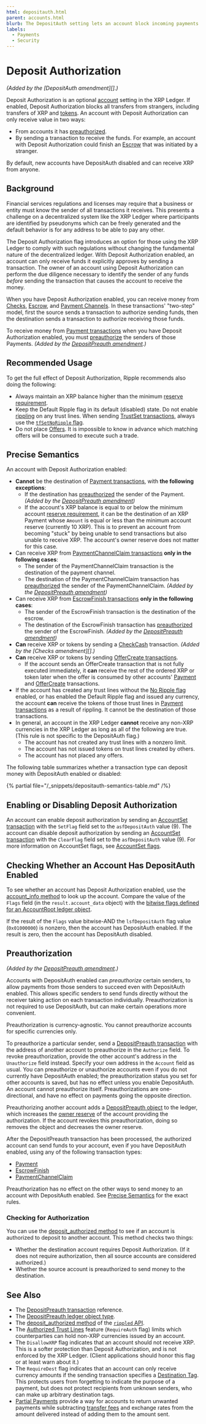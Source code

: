```yaml
---
html: depositauth.html
parent: accounts.html
blurb: The DepositAuth setting lets an account block incoming payments by default.
labels:
  - Payments
  - Security
---
```

# Deposit Authorization

_(Added by the [DepositAuth amendment][].)_

Deposit Authorization is an optional [account](accounts.md) setting in the XRP Ledger. If enabled, Deposit Authorization blocks all transfers from strangers, including transfers of XRP and [tokens](../tokens/index.md). An account with Deposit Authorization can only receive value in two ways:

- From accounts it has [preauthorized](#preauthorization).
- By sending a transaction to receive the funds. For example, an account with Deposit Authorization could finish an [Escrow](../payment-types/escrow.md) that was initiated by a stranger.

By default, new accounts have DepositAuth disabled and can receive XRP from anyone.

## Background

Financial services regulations and licenses may require that a business or entity must know the sender of all transactions it receives. This presents a challenge on a decentralized system like the XRP Ledger where participants are identified by pseudonyms which can be freely generated and the default behavior is for any address to be able to pay any other.

The Deposit Authorization flag introduces an option for those using the XRP Ledger to comply with such regulations without changing the fundamental nature of the decentralized ledger. With Deposit Authorization enabled, an account can only receive funds it explicitly approves by sending a transaction. The owner of an account using Deposit Authorization can perform the due diligence necessary to identify the sender of any funds _before_ sending the transaction that causes the account to receive the money.

When you have Deposit Authorization enabled, you can receive money from [Checks](../../resources/known-amendments.md#checks), [Escrow](../payment-types/escrow.md), and [Payment Channels](../../resources/known-amendments.md#paychan). In these transactions' "two-step" model, first the source sends a transaction to authorize sending funds, then the destination sends a transaction to authorize receiving those funds.

To receive money from [Payment transactions](../../references/protocol/transactions/types/payment.md) when you have Deposit Authorization enabled, you must [preauthorize](#preauthorization) the senders of those Payments. _(Added by the [DepositPreauth amendment][].)_

## Recommended Usage

To get the full effect of Deposit Authorization, Ripple recommends also doing the following:

- Always maintain an XRP balance higher than the minimum [reserve requirement](reserves.md).
- Keep the Default Ripple flag in its default (disabled) state. Do not enable [rippling](../tokens/fungible-tokens/rippling.md) on any trust lines. When sending [TrustSet transactions](../../references/protocol/transactions/types/trustset.md), always use the [`tfSetNoRipple` flag](../../references/protocol/transactions/types/trustset.md).
- Do not place [Offers](../../references/protocol/transactions/types/offercreate.md). It is impossible to know in advance which matching offers will be consumed to execute such a trade. <!-- STYLE_OVERRIDE: will -->

## Precise Semantics

An account with Deposit Authorization enabled:

- **Cannot** be the destination of [Payment transactions](../../references/protocol/transactions/types/payment.md), with **the following exceptions**:
    - If the destination has [preauthorized](#preauthorization) the sender of the Payment. _(Added by the [DepositPreauth amendment][])_
    - If the account's XRP balance is equal to or below the minimum account [reserve requirement](reserves.md), it can be the destination of an XRP Payment whose `Amount` is equal or less than the minimum account reserve (currently 10 XRP). This is to prevent an account from becoming "stuck" by being unable to send transactions but also unable to receive XRP. The account's owner reserve does not matter for this case.
- Can receive XRP from [PaymentChannelClaim transactions](../../references/protocol/transactions/types/paymentchannelclaim.md) **only in the following cases**:
    - The sender of the PaymentChannelClaim transaction is the destination of the payment channel.
    - The destination of the PaymentChannelClaim transaction has [preauthorized](#preauthorization) the sender of the PaymentChannelClaim. _(Added by the [DepositPreauth amendment][])_
- Can receive XRP from [EscrowFinish transactions](../../references/protocol/transactions/types/escrowfinish.md) **only in the following cases**:
    - The sender of the EscrowFinish transaction is the destination of the escrow.
    - The destination of the EscrowFinish transaction has [preauthorized](#preauthorization) the sender of the EscrowFinish. _(Added by the [DepositPreauth amendment][])_
- **Can** receive XRP or tokens by sending a [CheckCash](../../references/protocol/transactions/types/checkcash.md) transaction. _(Added by the [Checks amendment][].)_
- **Can** receive XRP or tokens by sending [OfferCreate transactions](../../references/protocol/transactions/types/offercreate.md).
    - If the account sends an OfferCreate transaction that is not fully executed immediately, it **can** receive the rest of the ordered XRP or token later when the offer is consumed by other accounts' [Payment](../../references/protocol/transactions/types/payment.md) and [OfferCreate](../../references/protocol/transactions/types/offercreate.md) transactions.
- If the account has created any trust lines without the [No Ripple flag](../tokens/fungible-tokens/rippling.md) enabled, or has enabled the Default Ripple flag and issued any currency, the account **can** receive the tokens of those trust lines in [Payment transactions](../../references/protocol/transactions/types/payment.md) as a result of rippling. It cannot be the destination of those transactions.
- In general, an account in the XRP Ledger **cannot** receive any non-XRP currencies in the XRP Ledger as long as all of the following are true. (This rule is not specific to the DepositAuth flag.)
    - The account has not created any trust lines with a nonzero limit.
    - The account has not issued tokens on trust lines created by others.
    - The account has not placed any offers.

The following table summarizes whether a transaction type can deposit money with DepositAuth enabled or disabled:

{% partial file="/_snippets/depositauth-semantics-table.md" /%}



## Enabling or Disabling Deposit Authorization

An account can enable deposit authorization by sending an [AccountSet transaction](../../references/protocol/transactions/types/accountset.md) with the `SetFlag` field set to the `asfDepositAuth` value (9). The account can disable deposit authorization by sending an [AccountSet transaction](../../references/protocol/transactions/types/accountset.md) with the `ClearFlag` field set to the `asfDepositAuth` value (9). For more information on AccountSet flags, see [AccountSet flags](../../references/protocol/transactions/types/accountset.md).

## Checking Whether an Account Has DepositAuth Enabled

To see whether an account has Deposit Authorization enabled, use the [account_info method](../../references/http-websocket-apis/public-api-methods/account-methods/account_info.md) to look up the account. Compare the value of the `Flags` field (in the `result.account_data` object) with the [bitwise flags defined for an AccountRoot ledger object](../../references/protocol/ledger-data/ledger-entry-types/accountroot.md).

If the result of the `Flags` value bitwise-AND the `lsfDepositAuth` flag value (`0x01000000`) is nonzero, then the account has DepositAuth enabled. If the result is zero, then the account has DepositAuth disabled.

## Preauthorization

_(Added by the [DepositPreauth amendment][].)_

Accounts with DepositAuth enabled can _preauthorize_ certain senders, to allow payments from those senders to succeed even with DepositAuth enabled. This allows specific senders to send funds directly without the receiver taking action on each transaction individually. Preauthorization is not required to use DepositAuth, but can make certain operations more convenient.

Preauthorization is currency-agnostic. You cannot preauthorize accounts for specific currencies only.

To preauthorize a particular sender, send a [DepositPreauth transaction](../../references/protocol/transactions/types/depositpreauth.md) with the address of another account to preauthorize in the `Authorize` field. To revoke preauthorization, provide the other account's address in the `Unauthorize` field instead. Specify your own address in the `Account` field as usual. You can preauthorize or unauthorize accounts even if you do not currently have DepositAuth enabled; the preauthorization status you set for other accounts is saved, but has no effect unless you enable DepositAuth. An account cannot preauthorize itself. Preauthorizations are one-directional, and have no effect on payments going the opposite direction.

Preauthorizing another account adds a [DepositPreauth object](../../references/protocol/ledger-data/ledger-entry-types/depositpreauth.md) to the ledger, which increases the [owner reserve](reserves.md#owner-reserves) of the account providing the authorization. If the account revokes this preauthorization, doing so removes the object and decreases the owner reserve.

After the DepositPreauth transaction has been processed, the authorized account can send funds to your account, even if you have DepositAuth enabled, using any of the following transaction types:

- [Payment](../../references/protocol/transactions/types/payment.md)
- [EscrowFinish](../../references/protocol/transactions/types/escrowfinish.md)
- [PaymentChannelClaim](../../references/protocol/transactions/types/paymentchannelclaim.md)

Preauthorization has no effect on the other ways to send money to an account with DepositAuth enabled. See [Precise Semantics](#precise-semantics) for the exact rules.

### Checking for Authorization

You can use the [deposit_authorized method](../../references/http-websocket-apis/public-api-methods/path-and-order-book-methods/deposit_authorized.md) to see if an account is authorized to deposit to another account. This method checks two things: <!-- STYLE_OVERRIDE: is authorized to -->

- Whether the destination account requires Deposit Authorization. (If it does not require authorization, then all source accounts are considered authorized.)
- Whether the source account is preauthorized to send money to the destination.


## See Also

- The [DepositPreauth transaction](../../references/protocol/transactions/types/depositpreauth.md) reference.
- The [DepositPreauth ledger object type](../../references/protocol/ledger-data/ledger-entry-types/depositpreauth.md).
- The [deposit_authorized method](../../references/http-websocket-apis/public-api-methods/path-and-order-book-methods/deposit_authorized.md) of the [`rippled` API](../../references/http-websocket-apis/index.md).
- The [Authorized Trust Lines](../tokens/fungible-tokens/authorized-trust-lines.md) feature (`RequireAuth` flag) limits which counterparties can hold non-XRP currencies issued by an account.
- The `DisallowXRP` flag indicates that an account should not receive XRP. This is a softer protection than Deposit Authorization, and is not enforced by the XRP Ledger. (Client applications should honor this flag or at least warn about it.)
- The `RequireDest` flag indicates that an account can only receive currency amounts if the sending transaction specifies a [Destination Tag](../transactions/source-and-destination-tags.md). This protects users from forgetting to indicate the purpose of a payment, but does not protect recipients from unknown senders, who can make up arbitrary destination tags.
- [Partial Payments](../payment-types/partial-payments.md) provide a way for accounts to return unwanted payments while subtracting [transfer fees](../tokens/transfer-fees.md) and exchange rates from the amount delivered instead of adding them to the amount sent.
<!--{# TODO: Add link to "check for authorization" tutorial DOC-1684 #}-->


[DepositPreauth amendment]: known-amendments.html#depositpreauth
